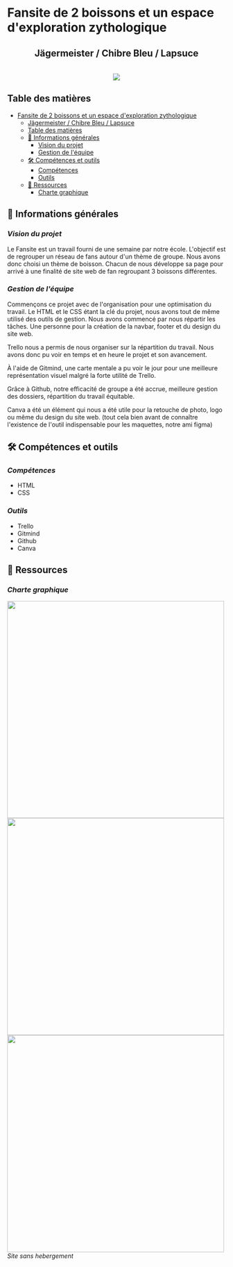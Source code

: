 # Fansite de 2 boissons et un espace d'exploration zythologique
## <center>Jägermeister / Chibre Bleu / Lapsuce</center>

<br>
<div align="center">
    <img src="https://s10.aconvert.com/convert/p3r68-cdx67/ax74o-gut42.jpg" />
</div>

## Table des matières
- [Fansite de 2 boissons et un espace d'exploration zythologique](#fansite-de-2-boissons-et-un-espace-dexploration-zythologique)
  - [Jägermeister / Chibre Bleu / Lapsuce](#jägermeister--chibre-bleu--lapsuce)
  - [Table des matières](#table-des-matières)
  - [📜 Informations générales](#-informations-générales)
    - [Vision du projet](#vision-du-projet)
    - [Gestion de l'équipe](#gestion-de-léquipe)
  - [🛠️ Compétences et outils](#️-compétences-et-outils)
    - [Compétences](#compétences)
    - [Outils](#outils)
  - [🌱 Ressources](#-ressources)
    - [Charte graphique](#charte-graphique)

## 📜 Informations générales

### <i>Vision du projet</i>
Le Fansite est un travail fourni de une semaine par notre école. L'objectif est de regrouper un réseau de fans autour d'un thème de groupe. Nous avons donc choisi un thème de boisson. Chacun de nous développe sa page pour arrivé à une finalité de site web de fan regroupant 3 boissons différentes.

### <i>Gestion de l'équipe</i>

Commençons ce projet avec de l'organisation pour une optimisation du travail. Le HTML et le CSS étant la clé du projet, nous avons tout de même utilisé des outils de gestion.
Nous avons commencé par nous répartir les tâches. Une personne pour la création de la navbar, footer et du design du site web.

Trello nous a permis de nous organiser sur la répartition du travail. Nous avons donc pu voir en temps et en heure le projet et son avancement.

À l'aide de Gitmind, une carte mentale a pu voir le jour pour une meilleure représentation visuel malgré la forte utilité de Trello.

Grâce à Github, notre efficacité de groupe a été accrue, meilleure gestion des dossiers, répartition du travail équitable.

Canva a été un élément qui nous a été utile pour la retouche de photo, logo ou même du design du site web. (tout cela bien avant de connaître l'existence de l'outil indispensable pour les maquettes, notre ami figma)

## 🛠️ Compétences et outils

### <i>Compétences</i>
- HTML
- CSS

### <i>Outils</i>
- Trello
- Gitmind
- Github
- Canva

## 🌱 Ressources 

### <i>Charte graphique</i>
<div align="">
    <img src="https://s10.aconvert.com/convert/p3r68-cdx67/azqhh-xz0du.jpg" width="500" />
</div>
<div align="">
    <img src="https://s10.aconvert.com/convert/p3r68-cdx67/ajpaq-912jg.jpg" width="500" />
</div>
<div align="">
    <img src="https://s10.aconvert.com/convert/p3r68-cdx67/agw4h-go0zj.jpg" width="500" />
</div>
<i>Site sans hebergement </i>
